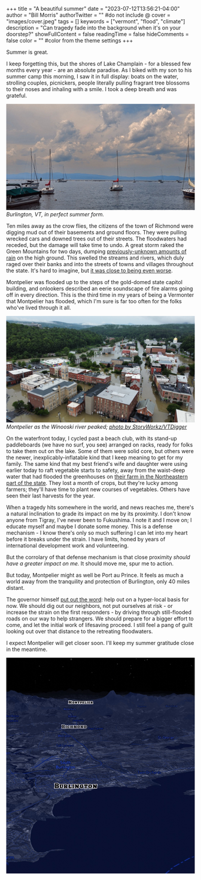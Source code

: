 +++
title = "A beautiful summer"
date = "2023-07-12T13:56:21-04:00"
author = "Bill Morris"
authorTwitter = "" #do not include @
cover = "images/cover.jpeg"
tags = []
keywords = ["vermont", "flood", "climate"]
description = "Can tragedy fade into the background when it's on your doorstep?"
showFullContent = false
readingTime = false
hideComments = false
color = "" #color from the theme settings
+++

Summer is great.

I keep forgetting this, but the shores of Lake Champlain - for a blessed few months every year - are an absolute paradise. As I biked with my son to his summer camp this morning, I saw it in full display: boats on the water, strolling couples, picnickers, people literally pulling fragrant tree blossoms to their noses and inhaling with a smile. I took a deep breath and was grateful.

![1](images/1.jpeg)
_Burlington, VT, in perfect summer form._

Ten miles away as the crow flies, the citizens of the town of Richmond were digging mud out of their basements and ground floors. They were pulling wrecked cars and downed trees out of their streets. The floodwaters had receded, but the damage will take time to undo. A great storm raked the Green Mountains for two days, dumping [previously-unknown amounts of rain](https://forecast.weather.gov/product.php?site=BTV&product=RER&issuedby=BTV) on the high ground. This swelled the streams and rivers, which duly raged over their banks and into the streets of towns and villages throughout the state. It's hard to imagine, but [it was close to being even worse](https://vtdigger.org/2023/07/11/u-s-army-corps-downgrades-flood-warning-around-ball-mountain-and-townshend-dams/).

Montpelier was flooded up to the steps of the gold-domed state capitol building, and onlookers described an eerie soundscape of fire alarms going off in every direction. This is the third time in my years of being a Vermonter that Montpelier has flooded, which I'm sure is far too often for the folks who've lived through it all.

![2](images/2.jpeg)
_Montpelier as the Winooski river peaked; [photo by StoryWorkz/VTDigger](https://vtdigger.org/2023/07/11/photos-vermonts-capital-under-floodwaters/)_

On the waterfront today, I cycled past a beach club, with its stand-up paddleboards (we have no surf, you see) arranged on racks, ready for folks to take them out on the lake. Some of them were solid core, but others were the newer, inexplicably-inflatable kind that I keep meaning to get for my family. The same kind that my best friend's wife and daughter were using earlier today to raft vegetable starts to safety, away from the waist-deep water that had flooded the greenhouses on [their farm in the Northeastern part of the state](https://www.joesbrookfarm.com/). They lost a month of crops, but they're lucky among farmers; they'll have time to plant new courses of vegetables. Others have seen their last harvests for the year.

When a tragedy hits somewhere in the world, and news reaches me, there's a natural inclination to grade its impact on me by its proximity. I don't know anyone from Tigray, I've never been to Fukushima. I note it and I move on; I educate myself and maybe I donate some money. This is a defense mechanism - I know there's only so much suffering I can let into my heart before it breaks under the strain. I have limits, honed by years of international development work and volunteering.

But the corrolary of that defense mechanism is that close proximity _should have a greater impact on me._ It should move me, spur me to action.

But today, Montpelier might as well be Port au Prince. It feels as much a world away from the tranquility and protection of Burlington, only 40 miles distant.

The governor himself [put out the word](https://web.archive.org/web/20230713014153/https://governor.vermont.gov/press-release/governor-phil-scott-provides-update-states-response-catastrophic-flooding): help out on a hyper-local basis for now. We should dig out our neighbors, not put ourselves at risk - or increase the strain on the first responders - by driving through still-flooded roads on our way to help strangers. We should prepare for a bigger effort to come, and let the initial work of lifesaving proceed. I still feel a pang of guilt looking out over that distance to the retreating floodwaters.
 
I expect Montpelier will get closer soon. I'll keep my summer gratitude close in the meantime.

![cover](images/cover.jpeg)
